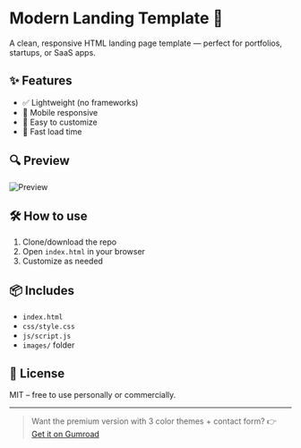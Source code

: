# Modern Landing Template 🚀

A clean, responsive HTML landing page template — perfect for portfolios, startups, or SaaS apps.

## ✨ Features
- ✅ Lightweight (no frameworks)
- 📱 Mobile responsive
- 🎨 Easy to customize
- 🚀 Fast load time

## 🔍 Preview
![Preview](./images/preview.jpg)

## 🛠️ How to use
1. Clone/download the repo
2. Open `index.html` in your browser
3. Customize as needed

## 📦 Includes
- `index.html`
- `css/style.css`
- `js/script.js`
- `images/` folder

## 📄 License
MIT – free to use personally or commercially.

---

> Want the premium version with 3 color themes + contact form?
👉 [Get it on Gumroad](https://yourlink.gumroad.com/l/modern-template)

